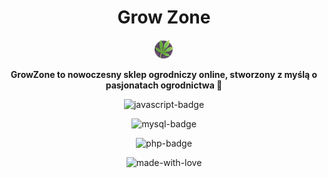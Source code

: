<div align="center">

# Grow Zone

<img src="./icon.png" alt="icon" width="30" />

**GrowZone to nowoczesny sklep ogrodniczy online, stworzony z myślą o pasjonatach ogrodnictwa 🌱**

![javascript-badge](https://img.shields.io/badge/javascript-323330?style=for-the-badge&logo=javascript&logoColor=%23F7DF1E)

![mysql-badge](https://img.shields.io/badge/MySQL-005C84?style=for-the-badge&logo=mysql&logoColor=white)

![php-badge](https://img.shields.io/badge/PHP-777BB4?style=for-the-badge&logo=php&logoColor=white)

![made-with-love](http://img.shields.io/badge/made%20with%20love%20❤️-553434?style=for-the-badge)

</div>
